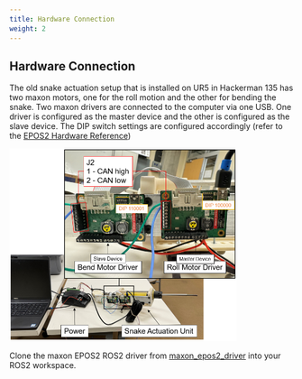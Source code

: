 ```yaml
---
title: Hardware Connection
weight: 2
---
```


## Hardware Connection

The old snake actuation setup that is installed on UR5 in Hackerman 135 has two maxon motors, one for the roll motion and the other for bending the snake. Two maxon drivers are connected to the computer via one USB. One driver is configured as the master device and the other is configured as the slave device. The DIP switch settings are configured accordingly (refer to the [EPOS2 Hardware Reference](https://www.maxongroup.com/medias/sys_master/root/8834321383454/EPOS2-24-2-Hardware-Reference-En.pdf))

<img src="maxon_driver_hardware_connection.png" style="width:80%;"/>

Clone the maxon EPOS2 ROS2 driver from [maxon_epos2_driver](https://github.com/jhu-bigss/maxon_epos2_driver) into your ROS2 workspace.